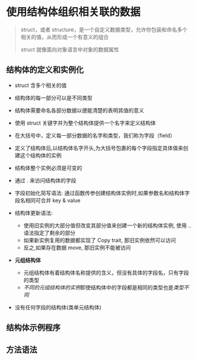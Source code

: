 # 使用结构体组织相关联的数据

> struct，或者 structure，是一个自定义数据类型，允许你包装和命名多个相关的值，从而形成一个有意义的组合
>
> struct 就像面向对象语言中对象的数据属性

## 结构体的定义和实例化

- struct 含多个相关的值
- 结构体的每一部分可以是不同类型
- 结构体需要命名各部分数据以便能清楚的表明其值的意义
- 使用 struct 关键字并为整个结构体提供一个名字来定义结构体
- 在大括号中，定义每一部分数据的名字和类型，我们称为字段（field）
- 定义了结构体后,以结构体名字开头,为大括号包裹的每个字段指定具体值来创建这个结构体的实例
- 结构体整个实例必须是可变的
- 通过 . 来访问结构体的字段

- 字段初始化简写语法: 通过函数传参创建结构体实例时,如果参数名和结构体字段名相同可合并 key & value

- 结构体更新语法:
  - 使用旧实例的大部分值但改变其部分值来创建一个新的结构体实例, 使用 .. 语法指定了剩余的部分
  - 如果新实例复用的数据都实现了 Copy trait, 那旧实例依然可以访问
  - 反之,如果存在数据 move, 那旧实例不能被访问

- **元组结构体**
  - 元组结构体有着结构体名称提供的含义，但没有具体的字段名，只有字段的类型
  - *不同的元组结构体的实例*即使结构体中的字段都是相同的类型也是*类型不同*

- 没有任何字段的结构体(类单元结构体)

## 结构体示例程序

## 方法语法
